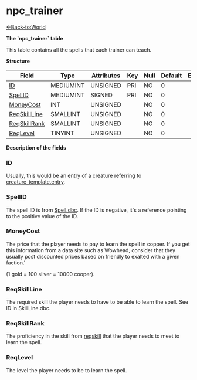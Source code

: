 # npc\_trainer

[<-Back-to:World](database-world.md)

**The \`npc\_trainer\` table**

This table contains all the spells that each trainer can teach.

**Structure**

| **Field**                                  | **Type**     | **Attributes** | **Key** | **Null** | **Default** | **Extra** | **Comment** |
|--------------------------------------------|--------------|----------------|---------|----------|-------------|-----------|-------------|
| [ID](#npc_trainer-entry)                   | MEDIUMINT    | UNSIGNED       | PRI     | NO       | 0           |           |             |
| [SpellID](#npc_trainer-spell)              | MEDIUMINT    | SIGNED         | PRI     | NO       | 0           |           |             |
| [MoneyCost](#npc_trainer-spellcost)        | INT          | UNSIGNED       |         | NO       | 0           |           |             |
| [ReqSkillLine](#npc_trainer-reqskill)      | SMALLINT     | UNSIGNED       |         | NO       | 0           |           |             |
| [ReqSkillRank](#npc_trainer-reqskillvalue) | SMALLINT     | UNSIGNED       |         | NO       | 0           |           |             |
| [ReqLevel](#npc_trainer-reqlevel)          | TINYINT      | UNSIGNED       |         | NO       | 0           |           |             |

**Description of the fields**

### ID

Usually, this would be an entry of a creature referring to [creature\_template.entry](creature_template#creature_template-entry).
### SpellID

The spell ID is from [Spell.dbc](Spell). If the ID is negative, it's a reference pointing to the positive value of the ID.

### MoneyCost

The price that the player needs to pay to learn the spell in copper. If you get this information from a data site such as Wowhead, consider that they usually post discounted prices based on friendly to exalted with a given faction.'

(1 gold = 100 silver = 10000 cooper).

### ReqSkillLine

The required skill the player needs to have to be able to learn the spell. See ID in SkillLine.dbc.

### ReqSkillRank

The proficiency in the skill from [reqskill](#npc_trainer-reqskill) that the player needs to meet to learn the spell.

### ReqLevel

The level the player needs to be to learn the spell.
